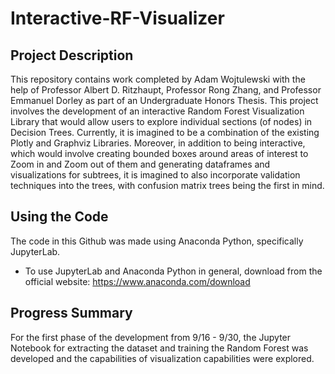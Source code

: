 # Interactive-RF-Visualizer

## Project Description

This repository contains work completed by Adam Wojtulewski with the help of Professor Albert D. Ritzhaupt, Professor Rong Zhang, and Professor Emmanuel Dorley as part of an Undergraduate Honors Thesis. This project involves the development of an interactive Random Forest Visualization Library that would allow users to explore individual sections (of nodes) in Decision Trees. Currently, it is imagined to be a combination of the existing Plotly and Graphviz Libraries. Moreover, in addition to being interactive, which would involve creating bounded boxes around areas of interest to Zoom in and Zoom out of them and generating dataframes and visualizations for subtrees, it is imagined to also incorporate validation techniques into the trees, with confusion matrix trees being the first in mind.

## Using the Code

The code in this Github was made using Anaconda Python, specifically JupyterLab.

- To use JupyterLab and Anaconda Python in general, download from the official website: https://www.anaconda.com/download

## Progress Summary

For the first phase of the development from 9/16 - 9/30, the Jupyter Notebook for extracting the dataset and training the Random Forest was developed and the capabilities of visualization capabilities were explored.
